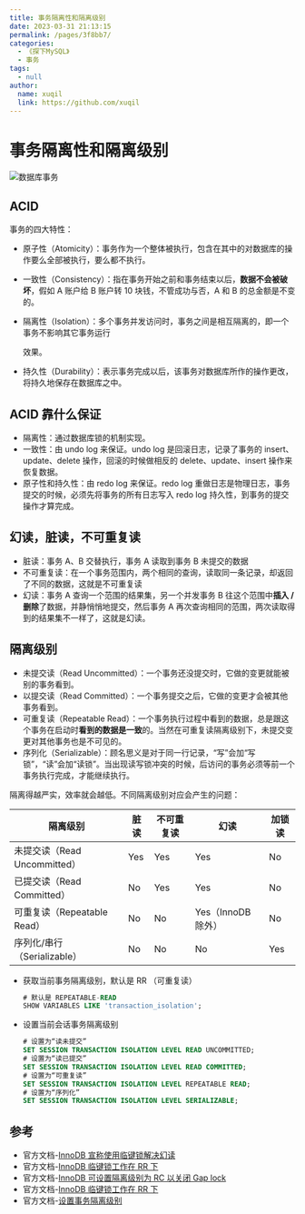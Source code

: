```yaml
---
title: 事务隔离性和隔离级别
date: 2023-03-31 21:13:15
permalink: /pages/3f8bb7/
categories: 
  - 《探下MySQL》
  - 事务
tags: 
  - null
author: 
  name: xuqil
  link: https://github.com/xuqil
---
```


# 事务隔离性和隔离级别

![数据库事务](/img/mysql/05.transaction/transaction.1c9f9c2c.png)

## ACID

事务的四大特性：

- 原子性（Atomicity）：事务作为⼀个整体被执⾏，包含在其中的对数据库的操作要么全部被执⾏，要么都不执⾏。

- 一致性（Consistency）：指在事务开始之前和事务结束以后，**数据不会被破坏**，假如 A 账户给 B 账户转 10 块钱，不管成功与否，A 和 B 的总⾦额是不变的。

- 隔离性（Isolation）：多个事务并发访问时，事务之间是相互隔离的，即⼀个事务不影响其它事务运⾏

  效果。

- 持久性（Durability）：表⽰事务完成以后，该事务对数据库所作的操作更改，将持久地保存在数据库之中。

## ACID 靠什么保证

- 隔离性：通过数据库锁的机制实现。
- 一致性：由 undo log 来保证。undo log 是回滚日志，记录了事务的 insert、update、delete 操作，回滚的时候做相反的 delete、update、insert 操作来恢复数据。
- 原子性和持久性：由 redo log 来保证。redo log 重做日志是物理日志，事务提交的时候，必须先将事务的所有日志写入 redo log 持久性，到事务的提交操作才算完成。

## 幻读，脏读，不可重复读

- 脏读：事务 A、B 交替执⾏，事务 A 读取到事务 B 未提交的数据
- 不可重复读：在⼀个事务范围内，两个相同的查询，读取同⼀条记录，却返回了不同的数据，这就是不可重复读
- 幻读：事务 A 查询⼀个范围的结果集，另⼀个并发事务 B 往这个范围中**插⼊ / 删除**了数据，并静悄悄地提交，然后事务 A 再次查询相同的范围，两次读取得到的结果集不⼀样了，这就是幻读。

## 隔离级别

- 未提交读（Read Uncommitted）：一个事务还没提交时，它做的变更就能被别的事务看到。
- 以提交读（Read Committed）：一个事务提交之后，它做的变更才会被其他事务看到。
- 可重复读（Repeatable Read）：一个事务执行过程中看到的数据，总是跟这个事务在启动时**看到的数据是一致**的。当然在可重复读隔离级别下，未提交变更对其他事务也是不可见的。
- 序列化（Serializable）：顾名思义是对于同一行记录，“写”会加“写锁”，“读”会加“读锁”。当出现读写锁冲突的时候，后访问的事务必须等前一个事务执行完成，才能继续执行。

隔离得越严实，效率就会越低。不同隔离级别对应会产生的问题：

| 隔离级别                     | 脏读 | 不可重复读 | 幻读               | 加锁读 |
| ---------------------------- | ---- | ---------- | ------------------ | ------ |
| 未提交读（Read Uncommitted） | Yes  | Yes        | Yes                | No     |
| 已提交读（Read Committed）   | No   | Yes        | Yes                | No     |
| 可重复读（Repeatable Read）  | No   | No         | Yes（InnoDB 除外） | No     |
| 序列化/串行（Serializable）  | No   | No         | No                 | Yes    |



- 获取当前事务隔离级别，默认是 RR （可重复读）

  ```sql
  # 默认是 REPEATABLE-READ
  SHOW VARIABLES LIKE 'transaction_isolation';
  ```

- 设置当前会话事务隔离级别

  ```sql
  # 设置为“读未提交”
  SET SESSION TRANSACTION ISOLATION LEVEL READ UNCOMMITTED;
  # 设置为“读已提交”
  SET SESSION TRANSACTION ISOLATION LEVEL READ COMMITTED;
  # 设置为“可重复读”
  SET SESSION TRANSACTION ISOLATION LEVEL REPEATABLE READ;
  # 设置为“序列化”
  SET SESSION TRANSACTION ISOLATION LEVEL SERIALIZABLE;
  ```
  
  

## 参考

- 官方文档-[InnoDB 宣称使用临键锁解决幻读](https://dev.mysql.com/doc/refman/8.0/en/innodb-next-key-locking.html)
- 官方文档-[InnoDB 临键锁工作在 RR 下](https://dev.mysql.com/doc/refman/8.0/en/innodb-locking.html#innodb-next-key-locks)
- 官方文档-[InnoDB 可设置隔离级别为 RC 以关闭 Gap lock](https://dev.mysql.com/doc/refman/8.0/en/innodb-locking.html#innodb-gap-locks)
- 官方文档-[InnoDB 临键锁工作在 RR 下](https://dev.mysql.com/doc/refman/8.0/en/innodb-locking.html#innodb-next-key-locks)
- 官方文档-[设置事务隔离级别](https://dev.mysql.com/doc/refman/5.7/en/set-transaction.html)

